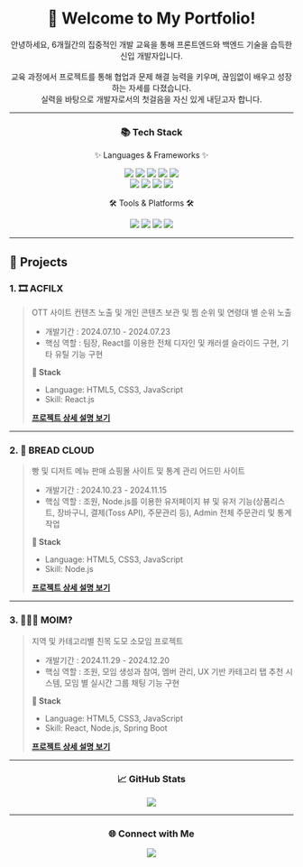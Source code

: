 <div align="center">
	<h1>👋 Welcome to My Portfolio!</h1>
	<p>
		안녕하세요, 6개월간의 집중적인 개발 교육을 통해 프론트엔드와 백엔드 기술을 습득한 신입 개발자입니다.<br><br>
		교육 과정에서 프로젝트를 통해 협업과 문제 해결 능력을 키우며, 끊임없이 배우고 성장하는 자세를 다졌습니다. <br>
		실력을 바탕으로 개발자로서의 첫걸음을 자신 있게 내딛고자 합니다.
	</p>
</div>

---

<div align="center">
	<h3>📚 Tech Stack</h3>
	<p>✨ Languages & Frameworks ✨</p>
	<img src="https://img.shields.io/badge/Java-007396?style=flat&logo=Java&logoColor=white" />
	<img src="https://img.shields.io/badge/HTML5-E34F26?style=flat&logo=HTML5&logoColor=white" />
	<img src="https://img.shields.io/badge/CSS3-1572B6?style=flat&logo=CSS3&logoColor=white" />
	<img src="https://img.shields.io/badge/JavaScript-F7DF1E?style=flat&logo=JavaScript&logoColor=white" />
	<img src="https://img.shields.io/badge/jQuery-0769AD?style=flat&logo=jQuery&logoColor=white" />
	<br>
	<img src="https://img.shields.io/badge/Spring-6DB33F?style=flat&logo=Spring&logoColor=white" />
	<img src="https://img.shields.io/badge/MyBatis-000000?style=flat&logo=Fluentd&logoColor=white" />
	<img src="https://img.shields.io/badge/Oracle%20SQL-F80000?style=flat&logo=Oracle&logoColor=white" />
	<img src="https://img.shields.io/badge/MySQL-4479A1?style=flat&logo=MySQL&logoColor=white" />
</div>

<div align="center">
	<p>🛠 Tools & Platforms 🛠</p>
	<img src="https://img.shields.io/badge/Eclipse%20IDE-2C2255?style=flat&logo=EclipseIDE&logoColor=white" />
	<img src="https://img.shields.io/badge/Visual%20Studio%20Code-007ACC?style=flat&logo=VisualStudioCode&logoColor=white" />  
	<img src="https://img.shields.io/badge/Tomcat-F8DC75?style=flat&logo=ApacheTomcat&logoColor=white" />
	<img src="https://img.shields.io/badge/GitHub-181717?style=flat&logo=GitHub&logoColor=white" />
</div>

---

<h2>📝 Projects</h2>

### 1. 🎞 ACFILX
> OTT 사이트 컨텐츠 노출 및 개인 콘텐츠 보관 및 찜 순위 및 연령대 별 순위 노출
>
> - 개발기간 : 2024.07.10 - 2024.07.23  
> - 핵심 역할 : 팀장, React를 이용한 전체 디자인 및 캐러셀 슬라이드 구현, 기타 유틸 기능 구현
>
> **🔧 Stack**
> - Language: HTML5, CSS3, JavaScript  
> - Skill: React.js  
>
> **[프로젝트 상세 설명 보기](https://github.com/Kyuseon-LEE/acflix)**

---

### 2. 🍞 BREAD CLOUD
> 빵 및 디저트 메뉴 판매 쇼핑몰 사이트 및 통계 관리 어드민 사이트
>
> - 개발기간 : 2024.10.23 - 2024.11.15  
> - 핵심 역할 : 조원, Node.js를 이용한 유저페이지 뷰 및 유저 기능(상품리스트, 장바구니, 결제(Toss API), 주문관리 등), Admin 전체 주문관리 및 통계 작업
>
> **🔧 Stack**
> - Language: HTML5, CSS3, JavaScript  
> - Skill: Node.js  
>
> **[프로젝트 상세 설명 보기](https://github.com/Kyuseon-LEE/bread_cloud_node.js)**

---

### 3. 🧑‍🤝‍🧑 MOIM?
> 지역 및 카테고리별 친목 도모 소모임 프로젝트
>
> - 개발기간 : 2024.11.29 - 2024.12.20  
> - 핵심 역할 : 조원, 모임 생성과 참여, 멤버 관리, UX 기반 카테고리 탭 추천 시스템, 모임 별 실시간 그룹 채팅 기능 구현
>
> **🔧 Stack**
> - Language: HTML5, CSS3, JavaScript  
> - Skill: React, Node.js, Spring Boot  
>
> **[프로젝트 상세 설명 보기](https://github.com/Kyuseon-LEE/MOIM-PROJECT)**

---

<div align="center">
	<h3>📈 GitHub Stats</h3>
	<img src="https://github-readme-stats.vercel.app/api/top-langs/?username=Kyuseon-LEE&layout=compact&theme=radical" />
</div>

---

<div align="center">
	<h3>🌐 Connect with Me</h3>
	<a href="mailto:kyu7470@naver.com"><img src="https://img.shields.io/badge/Email-D14836?style=flat&logo=Gmail&logoColor=white" /></a>
</div>
